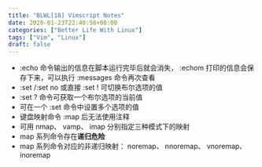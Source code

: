 ```yaml
---
title: "BLWL[18] Vimscript Notes"
date: 2020-01-23T22:40:58+08:00
categories: ["Better Life With Linux"]
tags: ["Vim", "Linux"]
draft: false
---
```


+ :echo 命令输出的信息在脚本运行完毕后就会消失， :echom 打印的信息会保存下来，可以执行 :messages 命令再次查看
+ :set <name>/:set no<name> 或直接 :set <name>! 可切换布尔选项的值
+ :set <name>? 命令可获取一个布尔选项的当前值 
+ 可在一个 :set 命令中设置多个选项的值 
+ 键盘映射命令 :map 后无法使用注释
+ 可用 nmap、 vamp、 imap 分别指定三种模式下的映射
+ map 系列命令存在**递归危险**
+ map 系列命令对应的非递归映射： noremap、 nnoremap、 vnoremap、 inoremap
